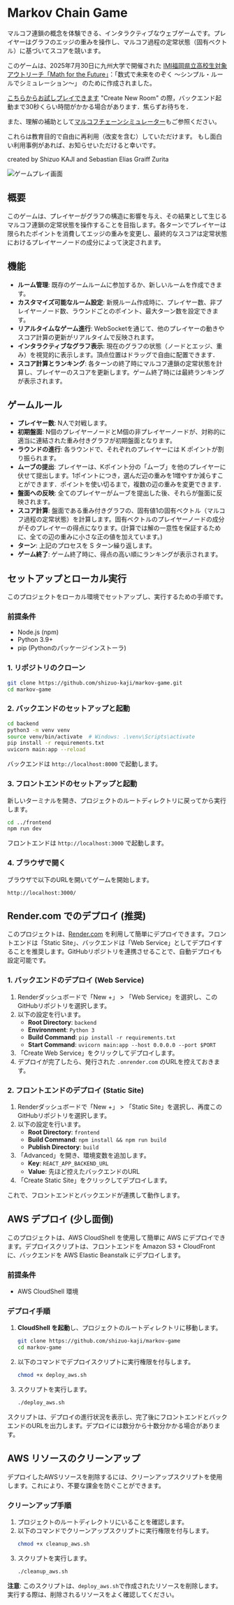 # Markov Chain Game

マルコフ連鎖の概念を体験できる、インタラクティブなウェブゲームです。プレイヤーはグラフのエッジの重みを操作し、マルコフ過程の定常状態（固有ベクトル）に基づいてスコアを競います。

このゲームは、2025年7月30日に九州大学で開催された
[IMI福岡県立高校生対象アウトリーチ「Math for the Future」](https://www.imi.kyushu-u.ac.jp/post-17364/)：「数式で未来をのぞく 〜シンプル・ルールでシミュレーション〜」
のために作成されました。

[こちらからお試しプレイできます](https://markov-game-frontend.onrender.com/)
"Create New Room" の際，バックエンド起動まで30秒くらい時間がかかる場合があります．焦らずお待ちを．

また、理解の補助として[マルコフチェーンシミュレーター](https://shizuo-kaji.github.io/markov-simple/)もご参照ください。

これらは教育目的で自由に再利用（改変を含む）していただけます。
もし面白い利用事例があれば、お知らせいただけると幸いです。

created by Shizuo KAJI and Sebastian Elias Graiff Zurita

![ゲームプレイ画面](https://github.com/shizuo-kaji/markov-game/blob/main/images/playscreen.jpg?raw=true)

## 概要

このゲームは、プレイヤーがグラフの構造に影響を与え、その結果として生じるマルコフ連鎖の定常状態を操作することを目指します。各ターンでプレイヤーは限られたポイントを消費してエッジの重みを変更し、最終的なスコアは定常状態におけるプレイヤーノードの成分によって決定されます。

## 機能

- **ルーム管理**: 既存のゲームルームに参加するか、新しいルームを作成できます。
- **カスタマイズ可能なルーム設定**: 新規ルーム作成時に、プレイヤー数、非プレイヤーノード数、ラウンドごとのポイント、最大ターン数を設定できます。
- **リアルタイムなゲーム進行**: WebSocketを通じて、他のプレイヤーの動きやスコア計算の更新がリアルタイムで反映されます。
- **インタラクティブなグラフ表示**: 現在のグラフの状態（ノードとエッジ、重み）を視覚的に表示します。頂点位置はドラッグで自由に配置できます．
- **スコア計算とランキング**: 各ターンの終了時にマルコフ連鎖の定常状態を計算し、プレイヤーのスコアを更新します。ゲーム終了時には最終ランキングが表示されます。

## ゲームルール

- **プレイヤー数**: N人で対戦します。
- **初期盤面**: N個のプレイヤーノードとM個の非プレイヤーノードが、対称的に適当に連結された重み付きグラフが初期盤面となります。
- **ラウンドの進行**: 各ラウンドで、それぞれのプレイヤーには K ポイントが割り振られます。
- **ムーブの提出**: プレイヤーは、Kポイント分の「ムーブ」を他のプレイヤーに伏せて提出します。1ポイントにつき，選んだ辺の重みを1増やすか減らすことができます．ポイントを使い切るまで，複数の辺の重みを変更できます．
- **盤面への反映**: 全てのプレイヤーがムーブを提出した後、それらが盤面に反映されます。
- **スコア計算**: 盤面である重み付きグラフの、固有値1の固有ベクトル（マルコフ過程の定常状態）を計算します。固有ベクトルのプレイヤーノードの成分がそのプレイヤーの得点になります。(計算では解の一意性を保証するために、全ての辺の重みに小さな正の値を加えています。)
- **ターン**: 上記のプロセスを S ターン繰り返します。
- **ゲーム終了**: ゲーム終了時に、得点の高い順にランキングが表示されます。

## セットアップとローカル実行

このプロジェクトをローカル環境でセットアップし、実行するための手順です。

### 前提条件

- Node.js (npm)
- Python 3.9+
- pip (Pythonのパッケージインストーラ)

### 1. リポジトリのクローン

```bash
git clone https://github.com/shizuo-kaji/markov-game.git
cd markov-game
```

### 2. バックエンドのセットアップと起動

```bash
cd backend
python3 -m venv venv
source venv/bin/activate  # Windows: .\venv\Scripts\activate
pip install -r requirements.txt
uvicorn main:app --reload
```

バックエンドは `http://localhost:8000` で起動します。

### 3. フロントエンドのセットアップと起動

新しいターミナルを開き、プロジェクトのルートディレクトリに戻ってから実行します。

```bash
cd ../frontend
npm run dev
```

フロントエンドは `http://localhost:3000` で起動します。

### 4. ブラウザで開く

ブラウザで以下のURLを開いてゲームを開始します。

```
http://localhost:3000/
```

## Render.com でのデプロイ (推奨)

このプロジェクトは、[Render.com](https://render.com/) を利用して簡単にデプロイできます。フロントエンドは「Static Site」、バックエンドは「Web Service」としてデプロイすることを推奨します。GitHubリポジトリを連携させることで、自動デプロイも設定可能です。

### 1. バックエンドのデプロイ (Web Service)

1.  Renderダッシュボードで「New +」 > 「Web Service」を選択し、このGitHubリポジトリを選択します。
2.  以下の設定を行います。
    - **Root Directory**: `backend`
    - **Environment**: `Python 3`
    - **Build Command**: `pip install -r requirements.txt`
    - **Start Command**: `uvicorn main:app --host 0.0.0.0 --port $PORT`
3.  「Create Web Service」をクリックしてデプロイします。
4.  デプロイが完了したら、発行された `.onrender.com` のURLを控えておきます。

### 2. フロントエンドのデプロイ (Static Site)

1.  Renderダッシュボードで「New +」 > 「Static Site」を選択し、再度このGitHubリポジトリを選択します。
2.  以下の設定を行います。
    - **Root Directory**: `frontend`
    - **Build Command**: `npm install && npm run build`
    - **Publish Directory**: `build`
3.  「Advanced」を開き、環境変数を追加します。
    - **Key**: `REACT_APP_BACKEND_URL`
    - **Value**: 先ほど控えたバックエンドのURL
4.  「Create Static Site」をクリックしてデプロイします。

これで、フロントエンドとバックエンドが連携して動作します。


## AWS デプロイ (少し面倒)

このプロジェクトは、AWS CloudShell を使用して簡単に AWS にデプロイできます。デプロイスクリプトは、フロントエンドを Amazon S3 + CloudFront に、バックエンドを AWS Elastic Beanstalk にデプロイします。

### 前提条件

- AWS CloudShell 環境

### デプロイ手順

1.  **CloudShell を起動**し、プロジェクトのルートディレクトリに移動します。
    ```bash
    git clone https://github.com/shizuo-kaji/markov-game
    cd markov-game
    ```
2.  以下のコマンドでデプロイスクリプトに実行権限を付与します。
    ```bash
    chmod +x deploy_aws.sh
    ```
3.  スクリプトを実行します。
    ```bash
    ./deploy_aws.sh
    ```

スクリプトは、デプロイの進行状況を表示し、完了後にフロントエンドとバックエンドのURLを出力します。デプロイには数分から十数分かかる場合があります。

## AWS リソースのクリーンアップ

デプロイしたAWSリソースを削除するには、クリーンアップスクリプトを使用します。これにより、不要な課金を防ぐことができます。

### クリーンアップ手順

1.  プロジェクトのルートディレクトリにいることを確認します。
2.  以下のコマンドでクリーンアップスクリプトに実行権限を付与します。
    ```bash
    chmod +x cleanup_aws.sh
    ```
3.  スクリプトを実行します。
    ```bash
    ./cleanup_aws.sh
    ```

**注意**: このスクリプトは、`deploy_aws.sh`で作成されたリソースを削除します。実行する際は、削除されるリソースをよく確認してください。
